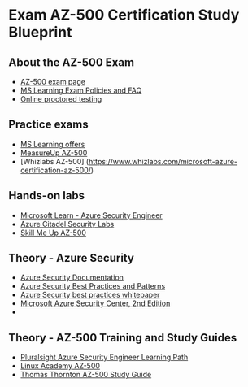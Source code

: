 # Exam AZ-500 Certification Study Blueprint

## About the AZ-500 Exam

* [AZ-500 exam page](https://docs.microsoft.com/en-us/learn/certifications/exams/az-500)
* [MS Learning Exam Policies and FAQ](https://www.microsoft.com/en-us/learning/certification-exam-policies.aspx)
* [Online proctored testing](https://www.microsoft.com/en-us/learning/online-exams.aspx)

## Practice exams

* [MS Learning offers](https://www.microsoft.com/en-us/learning/offers.aspx)
* [MeasureUp AZ-500](https://www.measureup.com/az-500-microsoft-azure-security-technologies.html)
* [Whizlabs AZ-500] (https://www.whizlabs.com/microsoft-azure-certification-az-500/)

## Hands-on labs

* [Microsoft Learn - Azure Security Engineer](https://docs.microsoft.com/en-us/learn/browse/?roles=security-engineer)
* [Azure Citadel Security Labs](https://azurecitadel.com/security/)
* [Skill Me Up AZ-500](https://skillmeup.com/course/bypath/az-500-microsoft-azure-security-technologies)

## Theory - Azure Security

* [Azure Security Documentation](https://docs.microsoft.com/en-us/azure/security/)
* [Azure Security Best Practices and Patterns](https://docs.microsoft.com/en-us/azure/security/fundamentals/best-practices-and-patterns)
* [Azure Security best practices whitepaper](https://azure.microsoft.com/en-us/resources/security-best-practices-for-azure-solutions/)
* [Microsoft Azure Security Center, 2nd Edition](https://www.microsoftpressstore.com/store/microsoft-azure-security-center-9780135752036)
* []()

## Theory - AZ-500 Training and Study Guides

* [Pluralsight Azure Security Engineer Learning Path](https://www.pluralsight.com/role-iq/microsoft-azure-security-engineer)
* [Linux Academy AZ-500](https://linuxacademy.com/course/az-500-microsoft-azure-security-technologies/)
* [Thomas Thornton AZ-500 Study Guide](https://thomasthornton.cloud/2019/08/23/microsoft-azure-exam-az-500-study-guide/)